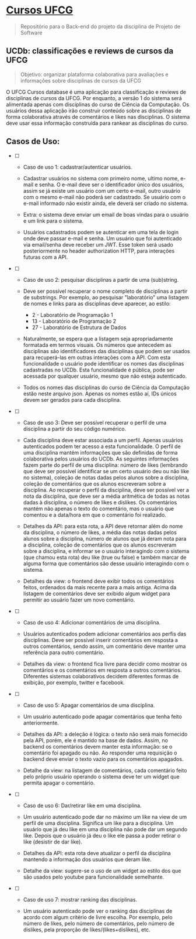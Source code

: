 # [Cursos UFCG](link)
> Repositório para o Back-end do projeto da disciplina de Projeto de Software

## UCDb: classificações e reviews de cursos da UFCG
> Objetivo: organizar plataforma colaborativa para avaliações e informações sobre disciplinas de cursos da UFCG

O UFCG Cursos database é uma aplicação para classificação e reviews de disciplinas de cursos da UFCG. Por enquanto, a versão 1 do sistema será alimentada apenas com disciplinas do curso de Ciência da Computação. Os usuários dessa aplicação irão construir conteúdo sobre as disciplinas de forma colaborativa através de comentários e likes nas disciplinas. O sistema deve usar essa informação construída para rankear as disciplinas do curso.

## Casos de Uso:

- [ ] - Caso de uso 1: cadastrar/autenticar usuários.

  - Cadastrar usuários no sistema com primeiro nome, ultimo nome, e-mail e senha. O e-mail deve ser o identificador único dos usuários, assim se já existe um usuário com um certo e-mail, outro usuário com o mesmo e-mail não poderá ser cadastrado. Se usuário com o e-mail informado não existir ainda, ele deverá ser criado no sistema.

  - Extra: o sistema deve enviar um email de boas vindas para o usuário e um link para o sistema.

  - Usuários cadastrados podem se autenticar em uma tela de login onde deve passar e-mail e senha. Um usuário que foi autenticado via email/senha deve receber um JWT. Esse token será usado posteriormente no header authorization HTTP, para interações futuras com a API.

- [ ] - Caso de uso 2: pesquisar disciplinas a partir de uma (sub)string.

  - Deve ser possível recuperar o nome completo de disciplinas a partir de substrings. Por exemplo, ao pesquisar "laboratório" uma listagem de nomes e links para as disciplinas deve aparecer, ao estilo:
    
    - 2 - Laboratório de Programação 1
    - 13 - Laboratório de Programação 2
    - 27 - Laboratório de Estrutura de Dados

  - Naturalmente, se espera que a listagem seja apropriadamente formatada em termos visuais. Os números que antecedem as disciplinas são identificadores das disciplinas que podem ser usados para recuperá-las em outras interações com a API. Com esta funcionalidade o usuário pode identificar os nomes das disciplinas cadastradas no UCDb. Esta funcionalidade é pública, pode ser acessada por qualquer usuário, mesmo que não esteja autenticado.

  - Todos os nomes das disciplinas do curso de Ciência da Computação estão neste arquivo json. Apenas os nomes estão aí, IDs únicos devem ser gerados para cada disciplina.

- [ ] - Caso de uso 3: Deve ser possível recuperar o perfil de uma disciplina a partir do seu código numérico.

  - Cada disciplina deve estar associada a um perfil. Apenas usuários autenticados podem ter acesso a esta funcionalidade. O perfil de uma disciplina mantém informações que são definidas de forma colaborativa pelos usuários do UCDb. As seguintes informações fazem parte do perfil de uma disciplina: número de likes (lembrando que deve ser possível identificar se um certo usuário deu ou não like no sistema), coleção de notas dadas pelos alunos sobre a disciplina, coleção de comentários que os alunos escreveram sobre a disciplina. Ao recuperar o perfil da disciplina, deve ser possível ver a nota da disciplina, que deve ser a média aritmética de todas as notas dadas à disciplina, o número de likes e dislikes. Os comentários mantém não apenas o texto do comentário, mas o usuário que comentou e a data/hora em que o comentário foi realizado.

  - Detalhes da API: para esta rota, a API deve retornar além do nome da disciplina, o número de likes, a média das notas dadas pelos alunos sobre a disciplina, número de alunos que já deram nota para a disciplina, coleção de comentários que os alunos escreveram sobre a disciplina, e informar se o usuário interagindo com o sistema (que chamou esta rota) deu like (true ou false) e também marcar de alguma forma que comentários são desse usuário interagindo com o sistema.

  - Detalhes da view: o frontend deve exibir todos os comentários feitos, ordenados da mais recente para a mais antiga. Acima da listagem de comentários deve ser exibido algum widget para permitir ao usuário fazer um novo comentário.

- [ ] - Caso de uso 4: Adicionar comentários de uma disciplina.

  - Usuários autenticados podem adicionar comentários aos perfis das disciplinas. Deve ser possível inserir comentários em resposta a outros comentários, sendo assim, um comentário deve manter uma referência para outro comentário.

  - Detalhes da view: o frontend fica livre para decidir como mostrar os comentários e os comentários em resposta a outros comentários. Diferentes sistemas colaborativos decidem diferentes formas de exibição, por exemplo, twitter e facebook.

- [ ] - Caso de uso 5: Apagar comentários de uma disciplina.

  - Um usuário autenticado pode apagar comentários que tenha feito anteriormente.

  - Detalhes da API: a deleção é lógica: o texto não será mais fornecido pela API, porém, ele é mantido na base de dados. Assim, no backend os comentários devem manter esta informação: se o comentário foi apagado ou não. Ao responder uma requisição o backend deve enviar o texto vazio para os comentários apagados.

  - Detalhe da view: na listagem de comentários, cada comentário feito pelo próprio usuário operando o sistema deve ter um widget que permita apagar o comentário.

- [ ] - Caso de uso 6: Dar/retirar like em uma disciplina.

  - Um usuário autenticado pode dar no máximo um like na view de um perfil de uma disciplina. Significa um like para a disciplina. Um usuário que já deu like em uma disciplina não pode dar um segundo like. Depois que o usuário já deu o like ele passa a poder retirar o like (desistir de dar like).

  - Detalhes da API: esta rota deve atualizar o perfil da disciplina mantendo a informação dos usuários que deram like.

  - Detalhe da view: sugere-se o uso de um widget ao estilo dos que são usados pelo youtube para funcionalidade semelhante.

- [ ] - Caso de uso 7: mostrar ranking das disciplinas.

  - Um usuário autenticado pode ver o ranking das disciplinas de acordo com algum critério de livre escolha. Por exemplo, pelo número de likes, pelo número de comentários, pelo número de dislikes, pela proporção de likes/(likes+dislikes), etc.
